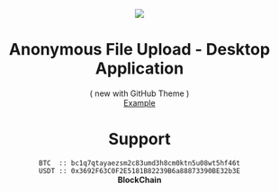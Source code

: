<p align="center">
    <img src="https://anasybal.github.io/anonfiles/logo.png">
</p>

<h1 align="center">Anonymous File Upload - Desktop Application</h1>
<p align="center"> ( new with GitHub Theme ) <br>
  <a href="https://lil-nickel.github.io/anonfiles" target="_blank">Example</a>
</p>

<h1 align="center">Support</h1>
<p align="center">
  <code>BTC  :: bc1q7qtayaezsm2c83umd3h8cm0ktn5u08wt5hf46t</code> <br>
  <code>USDT :: 0x3692F63C0F2E5181B82239B6a88873390BE32b3E</code> <br>
  <strong>BlockChain</strong>
</p>
